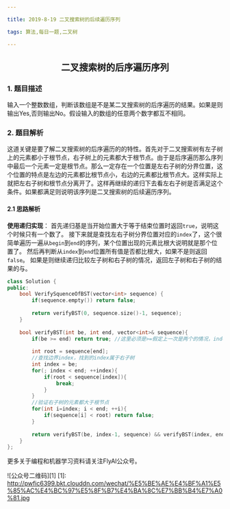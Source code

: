 ```yaml
---

title: 2019-8-19 二叉搜索树的后续遍历序列

tags: 算法,每日一题,二叉树

---
```



## <center> 二叉搜索树的后序遍历序列 </center>

### 1. 题目描述
输入一个整数数组，判断该数组是不是某二叉搜索树的后序遍历的结果。如果是则输出Yes,否则输出No。假设输入的数组的任意两个数字都互不相同。

### 2. 题目解析
这道关键是要了解二叉搜索树的后序遍历的的特性。首先对于二叉搜索树有左子树上的元素都小于根节点，右子树上的元素都大于根节点。由于是后序遍历那么序列中最后一个元素一定是根节点。那么一定存在一个位置是左右子树的分界位置，这个位置的特点是左边的元素都比根节点小，右边的元素都比根节点大。这样实际上就把左右子树和根节点分离开了。这样再继续的递归下去看左右子树是否满足这个条件。如果都满足则说明该序列是二叉搜索树的后续遍历序列。

#### 2.1 思路解析
**使用递归实现**：
首先递归基是当开始位置大于等于结束位置时返回`true`，说明这个时候只有一个数了。
接下来就是查找左右子树分界位置对应的`index`了，这个很简单遍历一遍从`begin`到`end`的序列，某个位置出现的元素比根大说明就是那个位置了。
然后再判断从`index`到`end`位置所有值是否都比根大，如果不是则返回`false`。
如果是则继续递归比较左子树和右子树的情况，返回左子树和右子树的结果的与。

```C++
class Solution {
public:
    bool VerifySquenceOfBST(vector<int> sequence) {
        if(sequence.empty()) return false;
        
        return verifyBST(0, sequence.size()-1, sequence);
    }
    
    bool verifyBST(int be, int end, vector<int>& sequence){
        if(be >= end) return true; //这里必须是>=假定上一次是两个的情况，index=end，在右子树那边有index>end-1
        
        int root = sequence[end];
        //查找边界index，找到的index属于右子树
        int index = be;
        for(; index < end; ++index){
            if(root < sequence[index]){
                break;
            }
        }
        //验证右子树的元素都大于根节点
        for(int i=index; i < end; ++i){
            if(sequence[i] < root) return false;
        }
        
        return verifyBST(be, index-1, sequence) && verifyBST(index, end-1, sequence);
    }
};
```

更多关于编程和机器学习资料请关注FlyAI公众号。

![公众号二维码][1]
  [1]: http://pwfic6399.bkt.clouddn.com/wechat/%E5%BE%AE%E4%BF%A1%E5%85%AC%E4%BC%97%E5%8F%B7%E4%BA%8C%E7%BB%B4%E7%A0%81.jpg